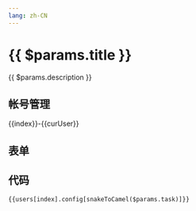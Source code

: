 ```yaml
---
lang: zh-CN
---
```


<script setup lang="ts">
import ChangeUser from './ChangeUser.vue'

import { storeToRefs } from 'pinia';
import useConfigStore from '@store/config'
import { snakeToCamel } from '@utils'
import { useConfigSchema } from '@data/configSchema'


const schema = useConfigSchema()

const configStore = useConfigStore()
const { users, curUser, index } = storeToRefs(configStore)
</script>

# {{ $params.title }}

{{ $params.description }}

## 帐号管理

{{index}}-{{curUser}}

<ChangeUser></ChangeUser>

## 表单

<JSONSchema :schema="schema[snakeToCamel($params.task) + 'Schema']" v-model="users[index].config[snakeToCamel($params.task)]"></JSONSchema>

## 代码

```json-vue
{{users[index].config[snakeToCamel($params.task)]}}
```

